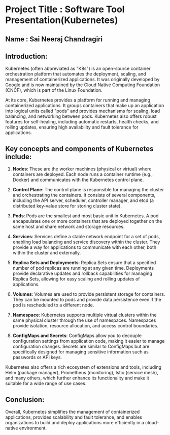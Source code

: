 # Project Title : Software Tool Presentation(Kubernetes)
## Name : Sai Neeraj Chandragiri
## Introduction:
Kubernetes (often abbreviated as "K8s") is an open-source container orchestration platform that automates the deployment, scaling, and management of containerized applications. It was originally developed by Google and is now maintained by the Cloud Native Computing Foundation (CNCF), which is part of the Linux Foundation.

At its core, Kubernetes provides a platform for running and managing containerized applications. It groups containers that make up an application into logical units called "pods" and provides mechanisms for scaling, load balancing, and networking between pods. Kubernetes also offers robust features for self-healing, including automatic restarts, health checks, and rolling updates, ensuring high availability and fault tolerance for applications.

## Key concepts and components of Kubernetes include:

1. **Nodes**: These are the worker machines (physical or virtual) where containers are deployed. Each node runs a container runtime (e.g., Docker) and communicates with the Kubernetes control plane.

2. **Control Plane**: The control plane is responsible for managing the cluster and orchestrating the containers. It consists of several components, including the API server, scheduler, controller manager, and etcd (a distributed key-value store for storing cluster state).

3. **Pods**: Pods are the smallest and most basic unit in Kubernetes. A pod encapsulates one or more containers that are deployed together on the same host and share network and storage resources.

4. **Services**: Services define a stable network endpoint for a set of pods, enabling load balancing and service discovery within the cluster. They provide a way for applications to communicate with each other, both within the cluster and externally.

5. **Replica Sets and Deployments**: Replica Sets ensure that a specified number of pod replicas are running at any given time. Deployments provide declarative updates and rollback capabilities for managing Replica Sets, allowing for easy scaling and rolling updates of applications.

6. **Volumes**: Volumes are used to provide persistent storage for containers. They can be mounted to pods and provide data persistence even if the pod is rescheduled to a different node.

7. **Namespace**: Kubernetes supports multiple virtual clusters within the same physical cluster through the use of namespaces. Namespaces provide isolation, resource allocation, and access control boundaries.

8. **ConfigMaps and Secrets**: ConfigMaps allow you to decouple configuration settings from application code, making it easier to manage configuration changes. Secrets are similar to ConfigMaps but are specifically designed for managing sensitive information such as passwords or API keys.

Kubernetes also offers a rich ecosystem of extensions and tools, including Helm (package manager), Prometheus (monitoring), Istio (service mesh), and many others, which further enhance its functionality and make it suitable for a wide range of use cases.

## Conclusion:
Overall, Kubernetes simplifies the management of containerized applications, provides scalability and fault tolerance, and enables organizations to build and deploy applications more efficiently in a cloud-native environment.

